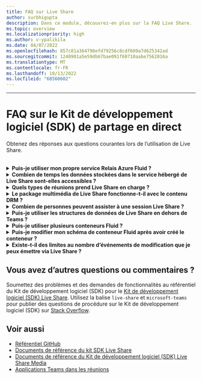 ```yaml
---
title: FAQ sur Live Share
author: surbhigupta
description: Dans ce module, découvrez-en plus sur la FAQ Live Share.
ms.topic: overview
ms.localizationpriority: high
ms.author: v-ypalikila
ms.date: 04/07/2022
ms.openlocfilehash: 857c81a364798efd79256c8cdf609a7d625342ad
ms.sourcegitcommit: 1248901a5e59db67bae091f60710aabe7562016a
ms.translationtype: MT
ms.contentlocale: fr-FR
ms.lasthandoff: 10/13/2022
ms.locfileid: "68560602"
---
```

---

# <a name="live-share-sdk-faq"></a>FAQ sur le Kit de développement logiciel (SDK) de partage en direct

Obtenez des réponses aux questions courantes lors de l’utilisation de Live Share.<br>

<br>

<details>

<summary><b>Puis-je utiliser mon propre service Relais Azure Fluid ?</b></summary>

Oui. Lors de l’initialisation de Live Share, vous pouvez définir votre propre `AzureConnectionConfig`. Live Share associe des conteneurs que vous créez à des réunions, mais vous devez implémenter l’interface `ITokenProvider` pour signer des jetons pour vos conteneurs. Par exemple, vous pouvez utiliser un fourni `AzureFunctionTokenProvider`, qui utilise une fonction cloud Azure pour demander un jeton d’accès à partir d’un serveur.

Bien que la plupart d’entre vous trouvent utile d’utiliser notre service hébergé gratuit, il peut toujours arriver qu’il soit avantageux d’utiliser votre propre service Azure Fluid Relay pour votre application Live Share. Envisagez d’utiliser une connexion de service AFR personnalisée si vous :

* Exiger le stockage des données dans des conteneurs Fluid au-delà de la durée de vie d’une réunion.
* Transmettez des données sensibles via le service qui nécessite une stratégie de sécurité personnalisée.
* Développez des fonctionnalités via Fluid Framework, par exemple, `SharedMap`pour votre application en dehors de Teams.

Pour plus d’informations, consultez [la](./teams-live-share-how-to/how-to-custom-azure-fluid-relay.md) [documentation d’Azure Fluid Relay](/azure/azure-fluid-relay/).

<br>

</details>

<details>

<summary><b>Combien de temps les données stockées dans le service hébergé de Live Share sont-elles accessibles ?</b></summary>

Toutes les données envoyées ou stockées via les conteneurs Fluid créés per le service Relais Azure Fluid de Live Share sont accessibles pendant 24 heures. Si vous souhaitez conserver les données au-delà de 24 heures, vous pouvez remplacer notre service Relais Azure Fluid hébergé par le vôtre. Vous pouvez également utiliser votre propre fournisseur de stockage en parallèle au service hébergé de Live Share.

<br>

</details>

<details>

<summary><b>Quels types de réunions prend Live Share en charge ?</b></summary>

Les réunions planifiées, les appels en tête-à-tête, les appels de groupe et les réunions sont désormais pris en charge. Les réunions de canal ne sont pas encore prises en charge.

<br>

</details>

<details>

<summary><b>Le package multimédia de Live Share fonctionne-t-il avec le contenu DRM ?</b></summary>

Non. Teams ne prend actuellement pas en charge les médias chiffrés pour les applications de tabulation sur le bureau. Les clients Chrome, Edge et mobiles sont pris en charge. Pour plus d’informations, vous pouvez [suivre le problème ici](https://github.com/microsoft/live-share-sdk/issues/14).

<br>

</details>

<details>
<summary><b>Combien de personnes peuvent assister à une session Live Share ?</b></summary>

Actuellement, Live Share prend en charge un maximum de 100 participants par session. Si c’est quelque chose qui vous intéresse, vous pouvez [commencer une discussion ici](https://github.com/microsoft/live-share-sdk/discussions).

<br>

</details>

<details>
<summary><b>Puis-je utiliser les structures de données de Live Share en dehors de Teams ?</b></summary>

Actuellement, les packages Live Share nécessitent le SDK client Teams pour fonctionner correctement. Les fonctionnalités dans `@microsoft/live-share` Ou `@microsoft/live-share-media` ne fonctionneront pas en dehors de Microsoft Teams. Si c’est quelque chose qui vous intéresse, vous pouvez [commencer une discussion ici](https://github.com/microsoft/live-share-sdk/discussions).

<br>

</details>

<details>
<summary><b>Puis-je utiliser plusieurs conteneurs Fluid ?</b></summary>

Actuellement, Live Share ne prend en charge qu’un seul conteneur à l’aide de notre service Azure Fluid Relay fourni. Toutefois, il est possible d’utiliser à la fois un conteneur Live Share et un conteneur créé par votre propre instance Azure Fluid Relay.

<br>

</details>

<details>
<summary><b>Puis-je modifier mon schéma de conteneur Fluid après avoir créé le conteneur ?</b></summary>

Actuellement, Live Share ne prend pas en charge l’ajout de nouveaux `initialObjects` éléments au fluid `ContainerSchema` après la création ou la jonction d’un conteneur. Étant donné que les sessions Live Share sont de courte durée, il s’agit généralement d’un problème pendant le développement après l’ajout de nouvelles fonctionnalités à votre application.

> [!NOTE]
> Si vous utilisez la `dynamicObjectTypes` propriété dans le `ContainerSchema`, vous pouvez ajouter de nouveaux types à tout moment. Si vous supprimez ultérieurement des types du schéma, les instances DDS existantes de ces types échoueront correctement.

Pour corriger les erreurs résultant des modifications apportées lors `initialObjects` du test local dans votre navigateur, supprimez l’ID de conteneur haché de votre URL et rechargez la page. Si vous effectuez des tests dans une réunion Teams, démarrez une nouvelle réunion et réessayez.

Si vous envisagez de mettre à jour votre application fréquemment avec de nouvelles `SharedObject` instances ou `LiveObject` des instances, vous devez réfléchir à la façon dont vous déployez de nouvelles modifications de schéma en production. Bien que le risque réel soit relativement faible et de courte durée, il peut y avoir des sessions actives au moment où vous effectuez la modification. Les utilisateurs existants dans la session ne doivent pas être affectés, mais les utilisateurs qui rejoignent cette session après avoir déployé une modification cassante peuvent rencontrer des problèmes de connexion à la session. Pour atténuer ce problème, vous pouvez envisager certaines des solutions suivantes :

* Déployez les modifications de schéma pour votre application web en dehors des heures d’ouverture normales.
* Utilisez `dynamicObjectTypes` pour toutes les modifications apportées à votre schéma, au lieu de modifier `initialObjects`.

> [!NOTE]
> Live Share ne prend actuellement pas en charge le contrôle de version de votre `ContainerSchema`version et n’a pas d’API dédiées aux migrations.

<br>

</details>

<details>
<summary><b>Existe-t-il des limites au nombre d’événements de modification que je peux émettre via Live Share ?</b></summary>

Bien que Live Share soit en préversion, aucune limite aux événements émis via Live Share n’est appliquée. Pour des performances optimales, vous devez désactiver les modifications émises par le biais `SharedObject` ou `LiveObject` les instances d’un message par 50 millisecondes ou plus. Cela est particulièrement important lors de l’envoi de modifications basées sur des coordonnées tactiles ou de souris, par exemple lors de la synchronisation des positions des curseurs, de l’entrée manuscrite et du glissement d’objets autour d’une page.

<br>

</details>

## <a name="have-more-questions-or-feedback"></a>Vous avez d’autres questions ou commentaires ?

Soumettez des problèmes et des demandes de fonctionnalités au référentiel du Kit de développement logiciel (SDK) pour le [Kit de développement logiciel (SDK) Live Share](https://github.com/microsoft/live-share-sdk). Utilisez la balise `live-share` et `microsoft-teams` pour publier des questions de procédure sur le Kit de développement logiciel (SDK) sur [Stack Overflow](https://stackoverflow.com/questions/tagged/live-share+microsoft-teams).

## <a name="see-also"></a>Voir aussi

* [Référentiel GitHub](https://github.com/microsoft/live-share-sdk)
* [ Documents de référence du kit SDK Live Share](/javascript/api/@microsoft/live-share/)
* [Documents de référence du Kit de développement logiciel (SDK) Live Share Media](/javascript/api/@microsoft/live-share-media/)
* [Applications Teams dans les réunions](teams-apps-in-meetings.md)
